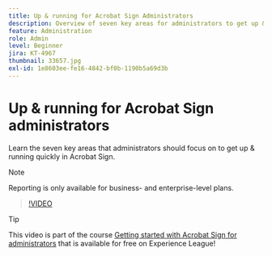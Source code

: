 ```yaml
---
title: Up & running for Acrobat Sign Administrators
description: Overview of seven key areas for administrators to get up & running quickly in Acrobat Sign
feature: Administration
role: Admin
level: Beginner
jira: KT-4967
thumbnail: 33657.jpg
exl-id: 1e8603ee-fe16-4842-bf0b-1190b5a69d3b
---
```

# Up & running for Acrobat Sign administrators

Learn the seven key areas that administrators should focus on to get up & running quickly in Acrobat Sign.

>[!NOTE]
>
>Reporting is only available for business- and enterprise-level plans.

>[!VIDEO](https://video.tv.adobe.com/v/33657?quality=12&learn=on&hidetitle=true)

>[!TIP]
>
>This video is part of the course [Getting started with Acrobat Sign for administrators](https://experienceleague.adobe.com/?recommended=Sign-A-1-2020.2) that is available for free on Experience League!
